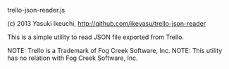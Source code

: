 trello-json-reader.js

(c) 2013 Yasuki Ikeuchi, http://github.com/ikeyasu/trello-json-reader

This is a simple utility to read JSON file exported from Trello.

NOTE: Trello is a Trademark of Fog Creek Software, Inc.
NOTE: This utility has no relation with Fog Creek Software, Inc.
